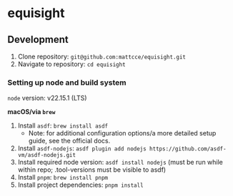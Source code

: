 # equisight

## Development

1. Clone repository: `git@github.com:mattcce/equisight.git`
2. Navigate to repository: `cd equisight`

### Setting up node and build system

`node` version: v22.15.1 (LTS)

**macOS/via `brew`**

1. Install `asdf`: `brew install asdf`
   - Note: for additional configuration options/a more detailed setup guide, see the official docs.
2. Install `asdf-nodejs`: `asdf plugin add nodejs https://github.com/asdf-vm/asdf-nodejs.git`
3. Install required node version: `asdf install nodejs` (must be run while within repo; .tool-versions must be visible to asdf)
4. Install `pnpm`: `brew install pnpm`
5. Install project dependencies: `pnpm install`
